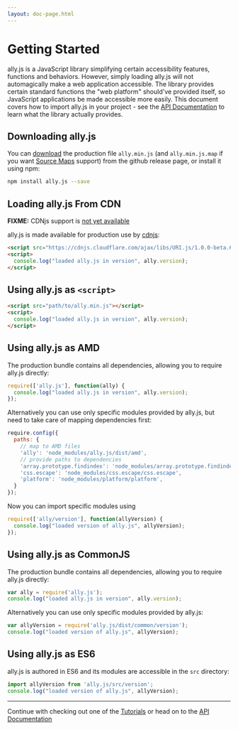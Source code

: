 ```yaml
---
layout: doc-page.html
---
```


# Getting Started

ally.js is a JavaScript library simplifying certain accessibility features, functions and behaviors. However, simply loading ally.js will not automagically make a web application accessible. The library provides certain standard functions the "web platform" should've provided itself, so JavaScript applications be made accessible more easily. This document covers how to import ally.js in your project - see the [API Documentation](api/README.md) to learn what the library actually provides.


## Downloading ally.js

You can [download](https://github.com/medialize/ally.js/releases) the production file `ally.min.js` (and `ally.min.js.map` if you want [Source Maps](http://www.html5rocks.com/en/tutorials/developertools/sourcemaps/) support) from the github release page, or install it using npm:

```sh
npm install ally.js --save
```

## Loading ally.js From CDN

**FIXME:** CDNjs support is [not yet available](https://github.com/cdnjs/cdnjs/issues/6020)

ally.js is made available for production use by [cdnjs](https://cdnjs.com/libraries/ally.js):

```html
<script src="https://cdnjs.cloudflare.com/ajax/libs/URI.js/1.0.0-beta.6/ally.min.js"></script>
<script>
  console.log("loaded ally.js in version", ally.version);
</script>
```


## Using ally.js as `<script>`

```html
<script src="path/to/ally.min.js"></script>
<script>
  console.log("loaded ally.js in version", ally.version);
</script>
```


## Using ally.js as AMD

The production bundle contains all dependencies, allowing you to require ally.js directly:

```js
require(['ally.js'], function(ally) {
  console.log("loaded ally.js in version", ally.version);
});
```

Alternatively you can use only specific modules provided by ally.js, but need to take care of mapping dependencies first:

```js
require.config({
  paths: {
    // map to AMD files
    'ally': 'node_modules/ally.js/dist/amd',
    // provide paths to dependencies
    'array.prototype.findindex': 'node_modules/array.prototype.findindex/index',
    'css.escape': 'node_modules/css.escape/css.escape',
    'platform': 'node_modules/platform/platform',
  }
});
```

Now you can import specific modules using

```js
require(['ally/version'], function(allyVersion) {
  console.log("loaded version of ally.js", allyVersion);
});
```


## Using ally.js as CommonJS

The production bundle contains all dependencies, allowing you to require ally.js directly:

```js
var ally = require('ally.js');
console.log("loaded ally.js in version", ally.version);
```

Alternatively you can use only specific modules provided by ally.js:

```js
var allyVersion = require('ally.js/dist/common/version');
console.log("loaded version of ally.js", allyVersion);
```


## Using ally.js as ES6

ally.js is authored in ES6 and its modules are accessible in the `src` directory:

```js
import allyVersion from 'ally.js/src/version';
console.log("loaded version of ally.js", allyVersion);
```

---

Continue with checking out one of the [Tutorials](tutorials/README.md) or head on to the [API Documentation](api/README.md)

